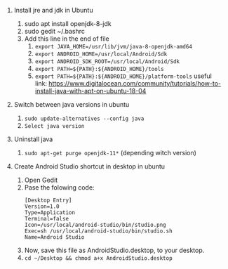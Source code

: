 1. Install jre and jdk in Ubuntu
   1. sudo apt install openjdk-8-jdk
   1. sudo gedit ~/.bashrc
   1. Add this line in the end of file
      1. `export JAVA_HOME=/usr/lib/jvm/java-8-openjdk-amd64`
      1. `export ANDROID_HOME=/usr/local/Android/Sdk`
      1. `export ANDROID_SDK_ROOT=/usr/local/Android/Sdk`
      1. `export PATH=${PATH}:${ANDROID_HOME}/tools`
      1. `export PATH=${PATH}:${ANDROID_HOME}/platform-tools`
useful link: https://www.digitalocean.com/community/tutorials/how-to-install-java-with-apt-on-ubuntu-18-04 

1. Switch between java versions in ubuntu
    1. `sudo update-alternatives --config java`
    1. `Select java version`

1. Uninstall java
     1. `sudo apt-get purge openjdk-11*` (depending witch version)

1. Create Android Studio shortcut in desktop in ubuntu
   1. Open Gedit
   1. Pase the folowing code:
      ```
      [Desktop Entry]
      Version=1.0
      Type=Application
      Terminal=false
      Icon=/usr/local/android-studio/bin/studio.png
      Exec=sh /usr/local/android-studio/bin/studio.sh
      Name=Android Studio
      ```
   1. Now, save this file as AndroidStudio.desktop, to your desktop.
   1. `cd ~/Desktop && chmod a+x AndroidStudio.desktop`
